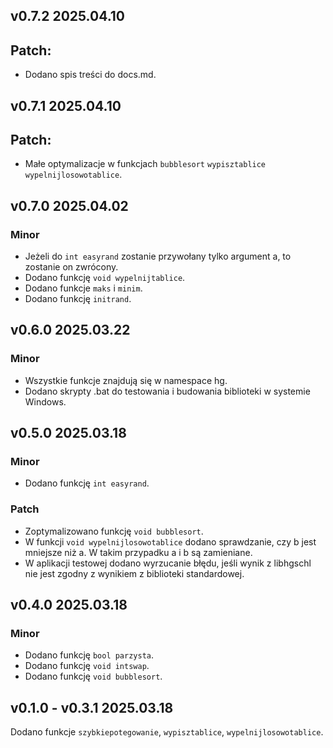 ## v0.7.2 2025.04.10
## Patch:
* Dodano spis treści do docs.md.

## v0.7.1 2025.04.10
## Patch:
* Małe optymalizacje w funkcjach `bubblesort` `wypisztablice` `wypelnijlosowotablice`.

## v0.7.0 2025.04.02
### Minor
* Jeżeli do `int easyrand` zostanie przywołany tylko argument a, to zostanie on zwrócony.
* Dodano funkcję `void wypelnijtablice`.
* Dodano funkcje `maks` i `minim`.
* Dodano funkcję `initrand`.

## v0.6.0 2025.03.22
### Minor
* Wszystkie funkcje znajdują się w namespace hg.
* Dodano skrypty .bat do testowania i budowania biblioteki w systemie Windows.

## v0.5.0 2025.03.18
### Minor
* Dodano funkcję `int easyrand`.

### Patch
* Zoptymalizowano funkcję `void bubblesort`.
* W funkcji `void wypelnijlosowotablice` dodano sprawdzanie, czy b jest mniejsze niż a. W takim przypadku a i b są zamieniane.
* W aplikacji testowej dodano wyrzucanie błędu, jeśli wynik z libhgschl nie jest zgodny z wynikiem z biblioteki standardowej.

## v0.4.0 2025.03.18
### Minor
* Dodano funkcję `bool parzysta`.
* Dodano funkcję `void intswap`.
* Dodano funkcję `void bubblesort`.

## v0.1.0 - v0.3.1 2025.03.18
Dodano funkcje `szybkiepotegowanie`, `wypisztablice`, `wypelnijlosowotablice`.